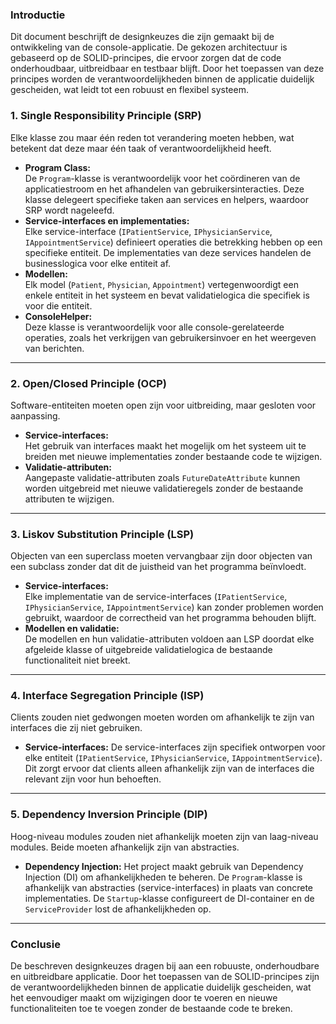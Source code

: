 ### **Introductie**
Dit document beschrijft de designkeuzes die zijn gemaakt bij de ontwikkeling van de console-applicatie. De gekozen architectuur is gebaseerd op de SOLID-principes, die ervoor zorgen dat de code onderhoudbaar, uitbreidbaar en testbaar blijft. Door het toepassen van deze principes worden de verantwoordelijkheden binnen de applicatie duidelijk gescheiden, wat leidt tot een robuust en flexibel systeem.

### **1\. Single Responsibility Principle (SRP)**
Elke klasse zou maar één reden tot verandering moeten hebben, wat betekent dat deze maar één taak of verantwoordelijkheid heeft.

* **Program Class:**  
   De `Program`\-klasse is verantwoordelijk voor het coördineren van de applicatiestroom en het afhandelen van gebruikersinteracties. Deze klasse delegeert specifieke taken aan services en helpers, waardoor SRP wordt nageleefd.
* **Service-interfaces en implementaties:**  
   Elke service-interface (`IPatientService`, `IPhysicianService`, `IAppointmentService`) definieert operaties die betrekking hebben op een specifieke entiteit. De implementaties van deze services handelen de businesslogica voor elke entiteit af.
* **Modellen:**  
   Elk model (`Patient`, `Physician`, `Appointment`) vertegenwoordigt een enkele entiteit in het systeem en bevat validatielogica die specifiek is voor die entiteit.
* **ConsoleHelper:**  
   Deze klasse is verantwoordelijk voor alle console-gerelateerde operaties, zoals het verkrijgen van gebruikersinvoer en het weergeven van berichten.  
---

### **2\. Open/Closed Principle (OCP)**
Software-entiteiten moeten open zijn voor uitbreiding, maar gesloten voor aanpassing.

* **Service-interfaces:**  
   Het gebruik van interfaces maakt het mogelijk om het systeem uit te breiden met nieuwe implementaties zonder bestaande code te wijzigen.
* **Validatie-attributen:**  
   Aangepaste validatie-attributen zoals `FutureDateAttribute` kunnen worden uitgebreid met nieuwe validatieregels zonder de bestaande attributen te wijzigen.
 ---
 
### **3\. Liskov Substitution Principle (LSP)**
Objecten van een superclass moeten vervangbaar zijn door objecten van een subclass zonder dat dit de juistheid van het programma beïnvloedt.

* **Service-interfaces:**  
   Elke implementatie van de service-interfaces (`IPatientService`, `IPhysicianService`, `IAppointmentService`) kan zonder problemen worden gebruikt, waardoor de correctheid van het programma behouden blijft.
* **Modellen en validatie:**  
   De modellen en hun validatie-attributen voldoen aan LSP doordat elke afgeleide klasse of uitgebreide validatielogica de bestaande functionaliteit niet breekt.  
---

### **4\. Interface Segregation Principle (ISP)**

Clients zouden niet gedwongen moeten worden om afhankelijk te zijn van interfaces die zij niet gebruiken.

* **Service-interfaces:**
   De service-interfaces zijn specifiek ontworpen voor elke entiteit (`IPatientService`, `IPhysicianService`, `IAppointmentService`). Dit zorgt ervoor dat clients alleen afhankelijk zijn van de interfaces die relevant zijn voor hun behoeften.  
---

### **5\. Dependency Inversion Principle (DIP)**
Hoog-niveau modules zouden niet afhankelijk moeten zijn van laag-niveau modules. Beide moeten afhankelijk zijn van abstracties.

* **Dependency Injection:**
   Het project maakt gebruik van Dependency Injection (DI) om afhankelijkheden te beheren. De `Program`\-klasse is afhankelijk van abstracties (service-interfaces) in plaats van concrete implementaties. De `Startup`\-klasse configureert de DI-container en de `ServiceProvider` lost de afhankelijkheden op.  
---

### **Conclusie**
De beschreven designkeuzes dragen bij aan een robuuste, onderhoudbare en uitbreidbare applicatie. Door het toepassen van de SOLID-principes zijn de verantwoordelijkheden binnen de applicatie duidelijk gescheiden, wat het eenvoudiger maakt om wijzigingen door te voeren en nieuwe functionaliteiten toe te voegen zonder de bestaande code te breken.

